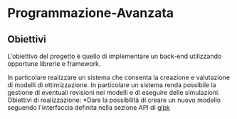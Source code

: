 # Programmazione-Avanzata

## Obiettivi
L'obiettivo del progetto è quello di implementare un back-end utilizzando opportune librerie e framework.

In particolare realizzare un sistema che consenta la creazione e valutazione di modelli di ottimizzazione. In particolare un sistema renda possibile la gestione di eventuali revisioni nei modelli e di eseguire delle simulazioni. Obiettivi di realizzazione: 
*Dare la possibilità di creare un nuovo modello seguendo l'interfaccia definita nella sezione API di [glpk](https://github.com/jvail/glpk.js)
